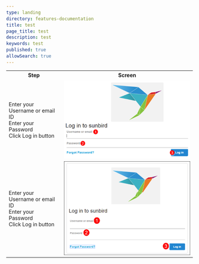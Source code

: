 ```yaml
---
type: landing
directory: features-documentation
title: test
page_title: test
description: test
keywords: test
published: true
allowSearch: true
---
```


<table>
  <tr>
    <th>Step</th>
    <th>Screen</th>
  </tr>
  <tr>
    <td>Enter your Username or email ID<br>Enter your Password<br>Click Log in button</td>
    <td><img src="pages/features-documentation/images/logintest3.png"></td>
  </tr>
  <tr>
    <td>Enter your Username or email ID<br>Enter your Password<br>Click Log in button</td>
    <td><img src="pages/features-documentation/images/login1.png"></td>
  </tr>
</table>
